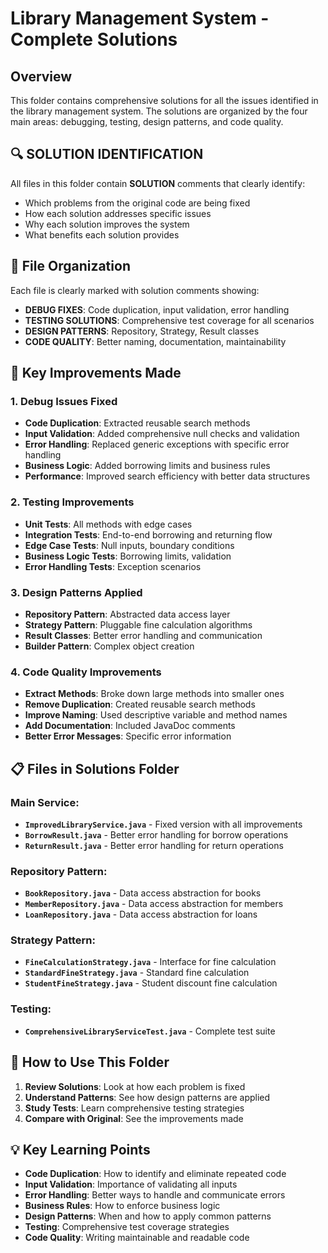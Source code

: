 # Library Management System - Complete Solutions

## Overview

This folder contains comprehensive solutions for all the issues identified in the library management system. The solutions are organized by the four main areas: debugging, testing, design patterns, and code quality.

## 🔍 **SOLUTION IDENTIFICATION**

All files in this folder contain **SOLUTION** comments that clearly identify:

- Which problems from the original code are being fixed
- How each solution addresses specific issues
- Why each solution improves the system
- What benefits each solution provides

## 📁 **File Organization**

Each file is clearly marked with solution comments showing:

- **DEBUG FIXES**: Code duplication, input validation, error handling
- **TESTING SOLUTIONS**: Comprehensive test coverage for all scenarios
- **DESIGN PATTERNS**: Repository, Strategy, Result classes
- **CODE QUALITY**: Better naming, documentation, maintainability

## 🎯 **Key Improvements Made**

### **1. Debug Issues Fixed**

- **Code Duplication**: Extracted reusable search methods
- **Input Validation**: Added comprehensive null checks and validation
- **Error Handling**: Replaced generic exceptions with specific error handling
- **Business Logic**: Added borrowing limits and business rules
- **Performance**: Improved search efficiency with better data structures

### **2. Testing Improvements**

- **Unit Tests**: All methods with edge cases
- **Integration Tests**: End-to-end borrowing and returning flow
- **Edge Case Tests**: Null inputs, boundary conditions
- **Business Logic Tests**: Borrowing limits, validation
- **Error Handling Tests**: Exception scenarios

### **3. Design Patterns Applied**

- **Repository Pattern**: Abstracted data access layer
- **Strategy Pattern**: Pluggable fine calculation algorithms
- **Result Classes**: Better error handling and communication
- **Builder Pattern**: Complex object creation

### **4. Code Quality Improvements**

- **Extract Methods**: Broke down large methods into smaller ones
- **Remove Duplication**: Created reusable search methods
- **Improve Naming**: Used descriptive variable and method names
- **Add Documentation**: Included JavaDoc comments
- **Better Error Messages**: Specific error information

## 📋 **Files in Solutions Folder**

### **Main Service:**

- **`ImprovedLibraryService.java`** - Fixed version with all improvements
- **`BorrowResult.java`** - Better error handling for borrow operations
- **`ReturnResult.java`** - Better error handling for return operations

### **Repository Pattern:**

- **`BookRepository.java`** - Data access abstraction for books
- **`MemberRepository.java`** - Data access abstraction for members
- **`LoanRepository.java`** - Data access abstraction for loans

### **Strategy Pattern:**

- **`FineCalculationStrategy.java`** - Interface for fine calculation
- **`StandardFineStrategy.java`** - Standard fine calculation
- **`StudentFineStrategy.java`** - Student discount fine calculation

### **Testing:**

- **`ComprehensiveLibraryServiceTest.java`** - Complete test suite

## 🚀 **How to Use This Folder**

1. **Review Solutions**: Look at how each problem is fixed
2. **Understand Patterns**: See how design patterns are applied
3. **Study Tests**: Learn comprehensive testing strategies
4. **Compare with Original**: See the improvements made

## 💡 **Key Learning Points**

- **Code Duplication**: How to identify and eliminate repeated code
- **Input Validation**: Importance of validating all inputs
- **Error Handling**: Better ways to handle and communicate errors
- **Business Rules**: How to enforce business logic
- **Design Patterns**: When and how to apply common patterns
- **Testing**: Comprehensive test coverage strategies
- **Code Quality**: Writing maintainable and readable code

